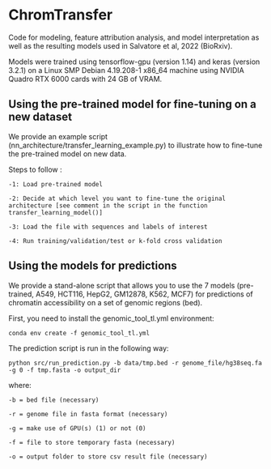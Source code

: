 # ChromTransfer
Code for modeling, feature attribution analysis, and model interpretation as well as the resulting models used in Salvatore et al, 2022 (BioRxiv).

Models were trained using tensorflow-gpu (version 1.14) and keras (version 3.2.1) on a Linux SMP Debian 4.19.208-1 x86_64 machine using NVIDIA Quadro RTX 6000 cards with 24 GB of VRAM.


## Using the pre-trained model for fine-tuning on a new dataset

We provide an example script (nn_architecture/transfer_learning_example.py) to illustrate how to fine-tune the pre-trained model on new data.

Steps to follow :

    -1: Load pre-trained model

    -2: Decide at which level you want to fine-tune the original architecture [see comment in the script in the function transfer_learning_model()]
    
    -3: Load the file with sequences and labels of interest
    
    -4: Run training/validation/test or k-fold cross validation


## Using the models for predictions

We provide a stand-alone script that allows you to use the 7 models (pre-trained, A549, HCT116, HepG2, GM12878, K562, MCF7) for predictions of chromatin accessibility on a set of genomic regions (bed). 

First, you need to install the genomic_tool_tl.yml environment:
    
    conda env create -f genomic_tool_tl.yml 

The prediction script is run in the following way:
  
    python src/run_prediction.py -b data/tmp.bed -r genome_file/hg38seq.fa -g 0 -f tmp.fasta -o output_dir
  
where:
  
    -b = bed file (necessary)
    
    -r = genome file in fasta format (necessary)
    
    -g = make use of GPU(s) (1) or not (0)
    
    -f = file to store temporary fasta (necessary)
    
    -o = output folder to store csv result file (necessary)
    
